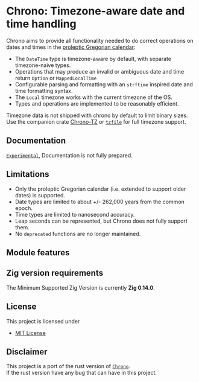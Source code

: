 Chrono: Timezone-aware date and time handling
========================================



Chrono aims to provide all functionality needed to do correct operations on dates and times in the
[proleptic Gregorian calendar](https://en.wikipedia.org/wiki/Proleptic_Gregorian_calendar):

* The `DateTime` type is timezone-aware
  by default, with separate timezone-naive types.
* Operations that may produce an invalid or ambiguous date and time return `Option` or `MappedLocalTime`
* Configurable parsing and formatting with an `strftime` inspired date and time formatting syntax.
* The `Local` timezone works with the current timezone of the OS.
* Types and operations are implemented to be reasonably efficient.

Timezone data is not shipped with chrono by default to limit binary sizes. Use the companion crate
[Chrono-TZ](https://crates.io/crates/chrono-tz) or [`tzfile`](https://crates.io/crates/tzfile) for
full timezone support.

## Documentation

[`Experimental`](https://nandisomnath.github.io/chrono-zig),  Documentation is not fully prepared.

<!-- See [docs.rs](https://docs.rs/chrono/latest/chrono/) for the API reference. -->

## Limitations

* Only the proleptic Gregorian calendar (i.e. extended to support older dates) is supported.
* Date types are limited to about +/- 262,000 years from the common epoch.
* Time types are limited to nanosecond accuracy.
* Leap seconds can be represented, but Chrono does not fully support them.
* No `deprecated` functions are no longer maintained.

## Module features



## Zig version requirements

The Minimum Supported Zig Version is currently **Zig 0.14.0**.


## License

This project is licensed under 
* [MIT License](https://opensource.org/licenses/MIT)


## Disclaimer

This project is a port of the rust version of
[`Chrono`](https://github.com/chronotope/chrono).  
If the rust version have any bug that can have in this project.


